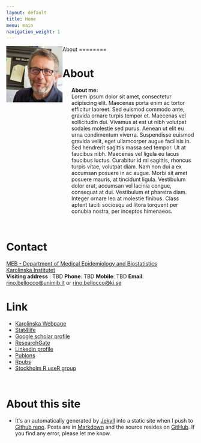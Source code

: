 ```yaml
---
layout: default
title: Home
menu: main
navigation_weight: 1
---
```





<div>
	<div style="width:150px;height:250px;float:left;">
		<a href="/downloads/pic/rino.jpg" class="left img"><img src="/downloads/pic/rino.jpg" style="width:200px;"></a>
	</div>
About
========
<h1>About</h1>	
	<div style="margin-left:150px;">
		<ul>
				<b>About me:</b><br> Lorem ipsum dolor sit amet, consectetur adipiscing elit. Maecenas porta enim ac tortor efficitur laoreet. Sed euismod commodo ante, gravida ornare turpis tempor et. Maecenas vel sollicitudin dui. Vivamus at est ut nibh volutpat sodales molestie sed purus. Aenean ut elit eu urna condimentum viverra. Suspendisse euismod gravida velit, eget ullamcorper augue facilisis in. Sed hendrerit sagittis massa sed tempor. Ut at faucibus nibh. Maecenas vel ligula eu lacus faucibus luctus. Curabitur id mi sagittis, rhoncus turpis vitae, volutpat diam. Nam non dui a ex accumsan posuere in ac augue. Morbi sit amet posuere mauris, at tincidunt ligula. Vestibulum dolor erat, accumsan vel lacinia congue, consequat at dui. Vestibulum et pharetra diam. Integer ornare leo at molestie finibus. Class aptent taciti sociosqu ad litora torquent per conubia nostra, per inceptos himenaeos. 
		</ul>
</div>
</div>

&nbsp;

Contact
===============

[MEB - Department of Medical Epidemiology and Biostatistics](https://ki.se/en/meb/startpage)  
[Karolinska Institutet](http://ki.se/start)  
**Visiting address** : TBD
**Phone**: 	TBD
**Mobile**: 	TBD
**Email**: <a href="mailto:rino.bellocco@unimib.it">rino.bellocco<span class="at">@</span>unimib.it</a> or
<a href="mailto:rino.bellocco@ki.se">rino.bellocco<span class="at">@</span>ki.se</a>  

Link
===============

* [Karolinska Webpage](http://ki.se/en/people/rinbel)  
* [Stat4life](http://stats4life.se/)  
* [Google scholar profile](https://scholar.google.it/citations?user=NLRD9vkAAAAJ&hl=en)
* [ResearchGate](https://www.researchgate.net/profile/Alessio_Crippa)  
* [Linkedin profile](https://www.linkedin.com/in/alessio-crippa-68519475)  
* [Publons](https://publons.com/author/1209057/alessio-crippa#profile)  
* [Rpubs](http://rpubs.com/alecri)  
* [Stockholm R useR group](http://www.meetup.com/StockholmR/)  


&nbsp;

About this site
===============
* It's an automatically generated by
  [Jekyll](https://github.com/jekyll/jekyll) into a static site when
  I push to
  [Github repo](https://github.com/rinobellocco). Posts
  are in [Markdown](http://daringfireball.net/projects/markdown/) and
  the source resides on
  [GitHub](https://github.com/rinobellocco). If
  you find any error, please let me know.
